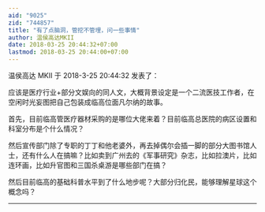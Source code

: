 ```yaml
---
aid: "9025"
zid: "744857"
title: "有了点脑洞，管挖不管埋，问一些事情"
author: 温侯高达MKII
date: 2018-03-25 20:44:32+07:00
lastmod: 2018-03-25 20:44:00+07:00
---
```


温侯高达 MKII 于 2018-3-25 20:44:32 发表了：

应该是医疗行业+部分文娱向的同人文，大概背景设定是一个二流医技工作者，在空闲时光妄图把自己包装成临高位面凡尔纳的故事。

首先，目前临高管医疗器材采购的是哪位大佬来着？目前临高总医院的病区设置和科室分布是个什么情况？

然后宣传部门除了专职的丁丁和他老婆外，再去掉偶尔会插一脚的部分大图书馆人士，还有什么人在搞嘛？比如卖到广州去的《军事研究》杂志，比如拉澳片，比如连环画，比如升官图和三国杀桌游是哪些部门在搞？

然后目前临高的基础科普水平到了什么地步呢？大部分归化民，能够理解星球这个概念吗？

---
